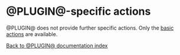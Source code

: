 @PLUGIN@-specific actions
=========================

@PLUGIN@ does not provide further specific actions. Only the [basic
actions][basic-actions] are available.

[basic-actions]: config-rulebase-common.md#actions

[Back to @PLUGIN@ documentation index][index]

[index]: index.html
